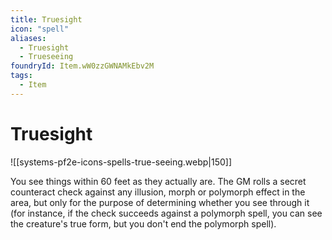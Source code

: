 ```yaml
---
title: Truesight
icon: "spell"
aliases:
  - Truesight
  - Trueseeing
foundryId: Item.wW0zzGWNAMkEbv2M
tags:
  - Item
---
```


# Truesight
![[systems-pf2e-icons-spells-true-seeing.webp|150]]

You see things within 60 feet as they actually are. The GM rolls a secret counteract check against any illusion, morph or polymorph effect in the area, but only for the purpose of determining whether you see through it (for instance, if the check succeeds against a polymorph spell, you can see the creature's true form, but you don't end the polymorph spell).
